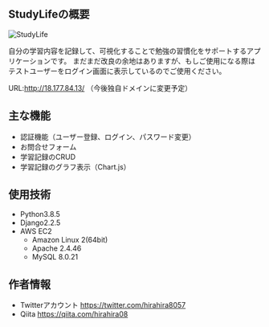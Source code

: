 ## StudyLifeの概要
![StudyLife](https://user-images.githubusercontent.com/60907712/94328642-274f5a80-ffef-11ea-9cf2-f63c52d183f7.png)

自分の学習内容を記録して、可視化することで勉強の習慣化をサポートするアプリケーションです。
まだまだ改良の余地はありますが、もしご使用になる際はテストユーザーをログイン画面に表示しているのでご使用ください。

URL:http://18.177.84.13/
（今後独自ドメインに変更予定）

## 主な機能
- 認証機能（ユーザー登録、ログイン、パスワード変更）
- お問合せフォーム
- 学習記録のCRUD
- 学習記録のグラフ表示（Chart.js）

## 使用技術
- Python3.8.5
- Django2.2.5
- AWS EC2
  - Amazon Linux 2(64bit)
  - Apache 2.4.46
  - MySQL 8.0.21

## 作者情報
- Twitterアカウント  https://twitter.com/hirahira8057
- Qiita  https://qiita.com/hirahira08

